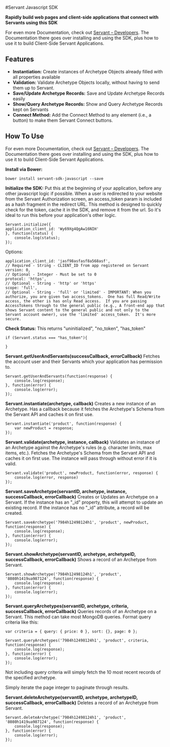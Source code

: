 #Servant Javascript SDK

**Rapidly build web pages and client-side applications that connect with Servants using this SDK**

For even more Documentation, check out  [Servant – Developers](https://developers.servant.co).   The Documentation there goes over installing and using the SDK, plus how to use it to build Client-Side Servant Applications.

## Features ##

 - **Instantiation:**  Create instances of Archetype Objects already filled with all properties available
 - **Validation:**  Validate Archetype Objects locally, without having to send them up to Servant.
 - **Save/Update Archetype Records:** Save and Update Archetype Records easily
 - **Show/Query Archetype Records:** Show and Query Archetype Records kept on Servants
 - **Connect Method:**  Add the Connect Method to any element (i.e., a button) to make them Servant Connect buttons. 

## How To Use ##

For even more Documentation, check out  [Servant – Developers](https://developers.servant.co).   The Documentation there goes over installing and using the SDK, plus how to use it to build Client-Side Servant Applications.

**Install via Bower:**

    bower install servant-sdk-javascript --save

**Initialize the SDK:**
Put this at the beginning of your application, before any other javascript logic if possible.  When a user is redirected to your website from the Servant Authorization screen, an access_token param is included as a hash fragment in the redirect URL.  This method is designed to quickly check for the token, cache it in the SDK, and remove it from the url.  So it's ideal to run this before your application's other logic.

    Servant.initialize({
    application_client_id: 'Wy69Xg4QgAw16NIH'
    }, function(status) {
        console.log(status);
    });

Options:

    application_client_id: 'jasf98asfasf8a568asf',
    // Required - String - CLIENT_ID from app registered on Servant
    version: 0,
    // Optional - Integer - Must be set to 0
    protocol: 'https',
    // Optional - String - 'http' or 'https'
    scope: 'full',
    // Optional - String - 'full' or 'limited' - IMPORTANT: When you authorize, you are given two access_tokens.  One has full Read/Write access, the other is has only Read access.  If you are passing AccessTokens through to the general public (e.g., A front-end app that shows Servant content to the general public and not only to the Servant account owner), use the 'limited' access_token.  It's more secure.
        

**Check Status:**
This returns "uninitialized", "no_token", "has_token"
    
    if (Servant.status === "has_token"){
            
    }

**Servant.getUserAndServants(successCallback, errorCallback)**
Fetches the account user and their Servants which your application has permission to.

    Servant.getUserAndServants(function(response) {
        console.log(response);
    }, function(error) {
        console.log(error);
    });

**Servant.instantiate(archetype, callback)**
Creates a new instance of an Archetype.  Has a callback because it fetches the Archetype's Schema from the Servant API and caches it on first use. 

    Servant.instantiate('product', function(response) {
        var newProduct = response;
    });

**Servant.validate(archetype, instance, callback)**
Validates an instance of an Archetype against the Archetype's rules (e.g. character limits, max items, etc.).  Fetches the Archetype's Schema from the Servant API and caches it on first use.  The instance will pass through without error if it is valid.

    Servant.validate('product', newProduct, function(error, response) {
        console.log(error, response)
    });

**Servant.saveArchetype(servantID, archetype, instance, successCallback, errorCallback)**
Creates or Updates an Archetype on a Servant.  If the instance has an "_id" property, this will attempt to update an existing record.  If the instance has no "_id" attribute, a record will be created.

    Servant.saveArchetype('7984h12498124h1', 'product', newProduct, function(response) {
        console.log(response);
    }, function(error) {
        console.log(error);
    });

**Servant.showArchetype(servantID, archetype, archetypeID, successCallback, errorCallback)**
Shows a record of an Archetype from Servant.

    Servant.showArchetype('7984h12498124h1', 'product', '8080h1419ua987124', function(response) {
        console.log(response);
    }, function(error) {
        console.log(error);
    });

**Servant.queryArchetypes(servantID, archetype, criteria, successCallback, errorCallback)**
Queries records of an Archetype on a Servant.  This method can take most MongoDB queries.  Format query criteria like this:

    var criteria = { query: { price: 0 }, sort: {}, page: 0 };   

    Servant.queryArchetypes('7984h12498124h1', 'product', criteria, function(response) {
        console.log(response);
    }, function(error) {
        console.log(error);
    });

Not including query criteria will simply fetch the 10 most recent records of the specified archetype.  

Simply iterate the page integer to paginate through results.

**Servant.deleteArchetype(servantID, archetype, archetypeID, successCallback, errorCallback)**
Deletes a record of an Archetype from Servant.

    Servant.deleteArchetype('7984h12498124h1', 'product', '8080h1419ua987124', function(response) {
        console.log(response);
    }, function(error) {
        console.log(error);
    });



